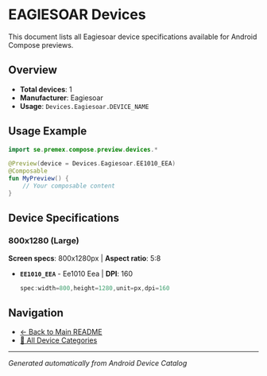 # EAGIESOAR Devices

This document lists all Eagiesoar device specifications available for Android Compose previews.

## Overview

- **Total devices**: 1
- **Manufacturer**: Eagiesoar
- **Usage**: `Devices.Eagiesoar.DEVICE_NAME`

## Usage Example

```kotlin
import se.premex.compose.preview.devices.*

@Preview(device = Devices.Eagiesoar.EE1010_EEA)
@Composable
fun MyPreview() {
    // Your composable content
}
```

## Device Specifications

### 800x1280 (Large)

**Screen specs**: 800x1280px | **Aspect ratio**: 5:8

- **`EE1010_EEA`** - Ee1010 Eea | **DPI**: 160
  ```kotlin
  spec:width=800,height=1280,unit=px,dpi=160
  ```

## Navigation

- [← Back to Main README](../../README.md)
- [📱 All Device Categories](../README.md)

---
*Generated automatically from Android Device Catalog*
